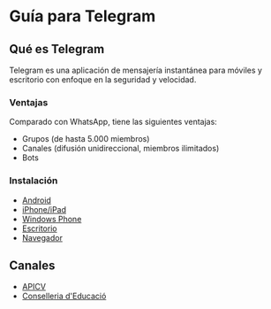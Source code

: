 # Guía para Telegram

## Qué es Telegram

Telegram es una aplicación de mensajería instantánea para móviles y escritorio
con enfoque en la seguridad y velocidad.

### Ventajas

Comparado con WhatsApp, tiene las siguientes ventajas:

* Grupos (de hasta 5.000 miembros)
* Canales (difusión unidireccional, miembros ilimitados)
* Bots

### Instalación

* [Android](https://telegram.org/dl/android)
* [iPhone/iPad](https://telegram.org/dl/ios)
* [Windows Phone](https://telegram.org/dl/wp)
* [Escritorio](https://desktop.telegram.org/)
* [Navegador](https://telegram.org/dl/web)

## Canales

* [APICV](http://telegram.me/apicv)
* [Conselleria d'Educació](http://telegram.me/gvaEducacio)

